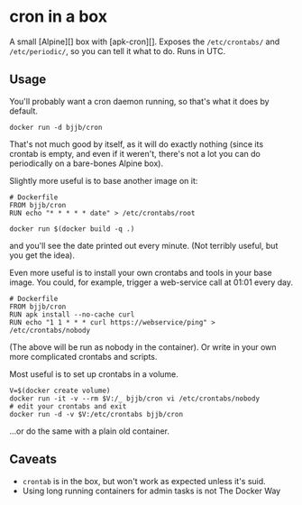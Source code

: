 # cron in a box

A small [Alpine][] box with [apk-cron][]. Exposes the `/etc/crontabs/` and
`/etc/periodic/`, so you can tell it what to do. Runs in UTC.

## Usage

You'll probably want a cron daemon running, so that's what it does by default.

    docker run -d bjjb/cron

That's not much good by itself, as it will do exactly nothing (since its
crontab is empty, and even if it weren't, there's not a lot you can do
periodically on a bare-bones Alpine box).

Slightly more useful is to base another image on it:

```
# Dockerfile
FROM bjjb/cron
RUN echo "* * * * * date" > /etc/crontabs/root
```

    docker run $(docker build -q .)

and you'll see the date printed out every minute. (Not terribly useful, but
you get the idea).

Even more useful is to install your own crontabs and tools in your base image.
You could, for example, trigger a web-service call at 01:01 every day.

```
# Dockerfile
FROM bjjb/cron
RUN apk install --no-cache curl
RUN echo "1 1 * * * curl https://webservice/ping" > /etc/crontabs/nobody
```

(The above will be run as nobody in the container).
Or write in your own more complicated crontabs and scripts.

Most useful is to set up crontabs in a volume.

    V=$(docker create volume)
    docker run -it -v --rm $V:/_ bjjb/cron vi /etc/crontabs/nobody
    # edit your crontabs and exit
    docker run -d -v $V:/etc/crontabs bjjb/cron

...or do the same with a plain old container.

## Caveats

- `crontab` is in the box, but won't work as expected unless it's suid.
- Using long running containers for admin tasks is not The Docker Way
